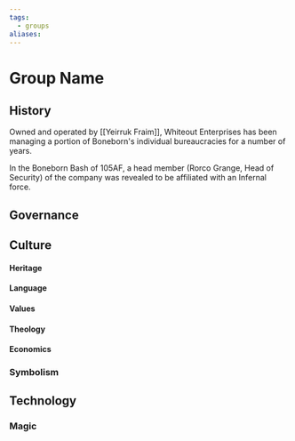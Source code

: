 ```yaml
---
tags:
  - groups
aliases:
---
```


# Group Name
## History
Owned and operated by [[Yeirruk Fraim]], Whiteout Enterprises has been managing a portion of Boneborn's individual bureaucracies for a number of years.

In the Boneborn Bash of 105AF, a head member (Rorco Grange, Head of Security) of the company was revealed to be affiliated with an Infernal force.
## Governance
## Culture
#### Heritage
#### Language
#### Values
#### Theology
#### Economics
### Symbolism
## Technology
### Magic